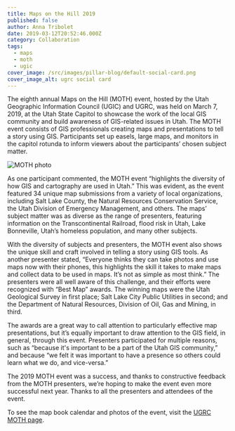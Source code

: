 ```yaml
---
title: Maps on the Hill 2019
published: false
author: Anna Tribolet
date: 2019-03-12T20:52:46.000Z
category: Collaboration
tags:
  - maps
  - moth
  - ugic
cover_image: /src/images/pillar-blog/default-social-card.png
cover_image_alt: ugrc social card
---
```


The eighth annual Maps on the Hill (MOTH) event, hosted by the Utah Geographic Information Council (UGIC) and UGRC, was held on March 7, 2019, at the Utah State Capitol to showcase the work of the local GIS community and build awareness of GIS-related issues in Utah. The MOTH event consists of GIS professionals creating maps and presentations to tell a story using GIS. Participants set up easels, large maps, and monitors in the capitol rotunda to inform viewers about the participants’ chosen subject matter.

![MOTH photo](/images/404.png)

As one participant commented, the MOTH event “highlights the diversity of how GIS and cartography are used in Utah.” This was evident, as the event featured 34 unique map submissions from a variety of local organizations, including Salt Lake County, the Natural Resources Conservation Service, the Utah Division of Emergency Management, and others. The maps’ subject matter was as diverse as the range of presenters, featuring information on the Transcontinental Railroad, flood risk in Utah, Lake Bonneville, Utah’s homeless population, and many other subjects.

With the diversity of subjects and presenters, the MOTH event also shows the unique skill and craft involved in telling a story using GIS tools. As another presenter stated, “Everyone thinks they can take photos and use maps now with their phones, this highlights the skill it takes to make maps and collect data to be used in maps. It’s not as simple as most think.” The presenters were all well aware of this challenge, and their efforts were recognized with “Best Map” awards. The winning maps were the Utah Geological Survey in first place; Salt Lake City Public Utilities in second; and the Department of Natural Resources, Division of Oil, Gas and Mining, in third.

The awards are a great way to call attention to particularly effective map presentations, but it’s equally important to draw attention to the GIS field, in general, through this event. Presenters participated for multiple reasons, such as “because it's important to be a part of the Utah GIS community,” and because “we felt it was important to have a presence so others could learn what we do, and vice-versa.”

The 2019 MOTH event was a success, and thanks to constructive feedback from the MOTH presenters, we’re hoping to make the event even more successful next year. Thanks to all the presenters and attendees of the event.

To see the map book calendar and photos of the event, visit the [UGRC MOTH page](/collaboration/events/maps-on-the-hill/).
